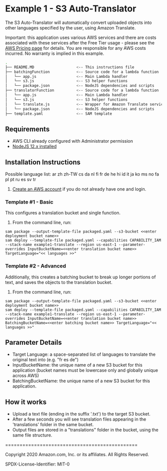 # Example 1 - S3 Auto-Translator

The S3 Auto-Translator will automatically convert uploaded objects into other languages specified by the user, using Amazon Translate.

Important: this application uses various AWS services and there are costs associated with these services after the Free Tier usage - please see the [AWS Pricing page](https://aws.amazon.com/pricing/) for details. You are responsible for any AWS costs incurred. No warranty is implied in this example.

```bash
.
├── README.MD                   <-- This instructions file
├── batchingFunction            <-- Source code for a lambda function
│   └── app.js                  <-- Main Lambda handler
│   └── s3.js                   <-- S3 helper functions
│   └── package.json            <-- NodeJS dependencies and scripts
├── translatorFunction          <-- Source code for a lambda function
│   └── app.js                  <-- Main Lambda handler
│   └── s3.js                   <-- S3 helper functions
│   └── translate.js            <-- Wrapper for Amazon Translate service
│   └── package.json            <-- NodeJS dependencies and scripts
├── template.yaml               <-- SAM template
```

## Requirements

* AWS CLI already configured with Administrator permission
* [NodeJS 12.x installed](https://nodejs.org/en/download/)

## Installation Instructions

Possible language list:
ar zh zh-TW cs da nl fi fr de he hi id it ja ko ms no fa pl pt ru es sv tr

1. [Create an AWS account](https://portal.aws.amazon.com/gp/aws/developer/registration/index.html) if you do not already have one and login.

### Template #1 - Basic

This configures a translation bucket and single function.

1. From the command line, run:
```
sam package --output-template-file packaged.yaml --s3-bucket <<enter deployment bucket name>>
sam deploy --template-file packaged.yaml --capabilities CAPABILITY_IAM --stack-name example1-translate --region us-east-1 --parameter-overrides InputBucketName=<<enter translation bucket name>> TargetLanguage="<< languages >>"
```

### Template #2 - Advanced

Additionally, this creates a batching bucket to break up longer portions of text, and saves the objects to the translation bucket.

1. From the command line, run:
```
sam package --output-template-file packaged.yaml --s3-bucket <<enter deployment bucket name>>
sam deploy --template-file packaged.yaml --capabilities CAPABILITY_IAM --stack-name example1-translate --region us-east-1 --parameter-overrides InputBucketName=<<enter translation bucket name>> BatchingBucketName=<<enter batching bucket name>> TargetLanguage="<< languages >>"
```

## Parameter Details

* Target Language: a space-separated list of languages to translate the original text into (e.g. "fr es de")
* InputBucketName: the unique name of a new S3 bucket for this application (bucket names must be lowercase only and globally unique across AWS)
* BatchingBucketName: the unique name of a new S3 bucket for this application.

## How it works

* Upload a text file (ending in the suffix '.txt') to the target S3 bucket.
* After a few seconds you will see translation files appearing in the 'translations' folder in the same bucket.
* Output files are stored in a "translations" folder in the bucket, using the same file structure.

==============================================

Copyright 2020 Amazon.com, Inc. or its affiliates. All Rights Reserved.

SPDX-License-Identifier: MIT-0